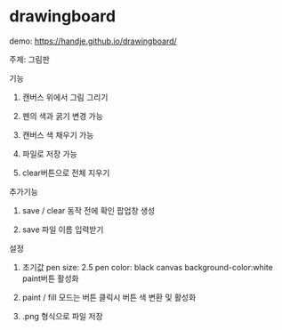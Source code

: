 # drawingboard
demo: https://handje.github.io/drawingboard/

주제: 그림판

기능
1. 캔버스 위에서 그림 그리기

2. 펜의 색과 굵기 변경 가능

3. 캔버스 색 채우기 가능

4. 파일로 저장 가능

5. clear버튼으로 전체 지우기

추가기능
1. save / clear 동작 전에 확인 팝업창 생성

2. save 파일 이름 입력받기

설정
1. 초기값
  pen size: 2.5
  pen color: black
  canvas background-color:white
  paint버튼 활성화
  
2. paint / fill 모드는 버튼 클릭시 버튼 색 변환 및 활성화

3. .png 형식으로 파일 저장
